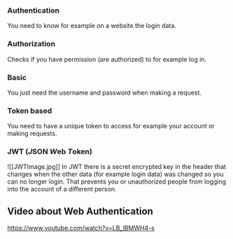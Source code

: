 ### Authentication
You need to know for example on a website the login data.

### Authorization
Checks if you have permission (are authorized) to for example log in.

### Basic
You just need the username and password when making a request.

### Token based
You need to have a unique token to access for example your account or making requests.

### JWT (***J***SON ***W***eb ***T***oken)
![[JWTImage.jpg]]
In JWT there is a secret encrypted key in the header that changes when the other data (for example login data) was changed so you can no longer login. That prevents you or unauthorized people from logging into the account of a different person.

## Video about Web Authentication
https://www.youtube.com/watch?v=LB_lBMWH4-s